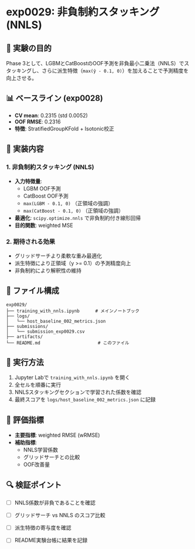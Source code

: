 # exp0029: 非負制約スタッキング (NNLS)

## 🎯 実験の目的

Phase 3として、LGBMとCatBoostのOOF予測を非負最小二乗法（NNLS）でスタッキングし、さらに派生特徴（`max(ŷ - 0.1, 0)`）を加えることで予測精度を向上させる。

## 📊 ベースライン (exp0028)

- **CV mean**: 0.2315 (std 0.0052)
- **OOF RMSE**: 0.2316
- **特徴**: StratifiedGroupKFold + Isotonic校正

## 🔧 実装内容

### 1. 非負制約スタッキング (NNLS)
- **入力特徴量**:
  - LGBM OOF予測
  - CatBoost OOF予測
  - `max(LGBM - 0.1, 0)` （正領域の強調）
  - `max(CatBoost - 0.1, 0)` （正領域の強調）
- **最適化**: `scipy.optimize.nnls` で非負制約付き線形回帰
- **目的関数**: weighted MSE

### 2. 期待される効果
- グリッドサーチより柔軟な重み最適化
- 派生特徴により正領域（y >= 0.1）の予測精度向上
- 非負制約により解釈性の維持

## 📁 ファイル構成

```
exp0029/
├── training_with_nnls.ipynb      # メインノートブック
├── logs/
│   └── host_baseline_002_metrics.json
├── submissions/
│   └── submission_exp0029.csv
├── artifacts/
└── README.md                      # このファイル
```

## 🚀 実行方法

1. Jupyter Labで `training_with_nnls.ipynb` を開く
2. 全セルを順番に実行
3. NNLSスタッキングセクションで学習された係数を確認
4. 最終スコアを `logs/host_baseline_002_metrics.json` に記録

## 📝 評価指標

- **主要指標**: weighted RMSE (wRMSE)
- **補助指標**: 
  - NNLS学習係数
  - グリッドサーチとの比較
  - OOF改善量

## 🔍 検証ポイント

- [ ] NNLS係数が非負であることを確認
- [ ] グリッドサーチ vs NNLS のスコア比較
- [ ] 派生特徴の寄与度を確認
- [ ] README実験台帳に結果を記録

